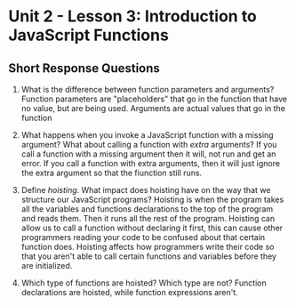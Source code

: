 # Unit 2 - Lesson 3: Introduction to JavaScript Functions
## Short Response Questions

1. What is the difference between function parameters and arguments?
    Function parameters are "placeholders" that go in the function that have no value, but are being used. Arguments are actual values that go 
    in the function 

2. What happens when you invoke a JavaScript function with a missing argument? What about calling a function with _extra_ arguments? 
    If you call a function with a missing argument then it will, not run and get an error. If you call a function with extra arguments, then
    it will just ignore the extra argument so that the fiunction still runs.

3. Define _hoisting_. What impact does hoisting have on the way that we structure our JavaScript programs?
    Hoisting is when the program takes all the variables and functions declarations to the top of the program and reads them. Then it runs all the rest of the
    program. Hoisting can allow us to call a function without declaring it first, this can cause other programmers reading your code to be confused
    about that certain function does. Hoisting affects how programmers write their code so that you aren't able to call certain functions and variables
    before they are initialized. 

4. Which type of functions are hoisted? Which type are not?
    Function declarations are hoisted, while function expressions aren't. 


